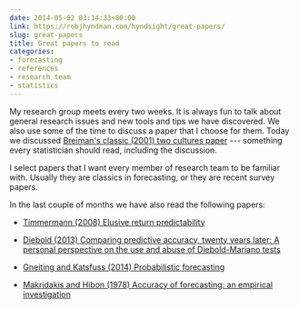 ```yaml
---
date: 2014-05-02 03:14:33+00:00
link: https://robjhyndman.com/hyndsight/great-papers/
slug: great-papers
title: Great papers to read
categories:
- forecasting
- references
- research team
- statistics
---
```


My research group meets every two weeks. It is always fun to talk about general research issues and new tools and tips we have discovered. We also use some of the time to discuss a paper that I choose for them. Today we discussed [Breiman's classic (2001) two cultures paper](http://projecteuclid.org/euclid.ss/1009213726) --- something every statistician should read, including the discussion.

I select papers that I want every member of research team to be familiar with. Usually they are classics in forecasting, or they are recent survey papers.

In the last couple of months we have also read the following papers:





  * [Timmermann (2008) Elusive return predictability](http://dx.doi.org/10.1016/j.ijforecast.2007.07.008)


  * [Diebold (2013) Comparing predictive accuracy, twenty years later: A personal perspective on the use and abuse of Diebold-Mariano tests](http://www.ssc.upenn.edu/~fdiebold/papers/paper113/Diebold_DM%20Test.pdf)


  * [Gneiting and Katsfuss (2014) Probabilistic forecasting](http://dx.doi.org/10.1146/annurev-statistics-062713-085831)


  * [Makridakis and Hibon (1978) Accuracy of forecasting: an empirical investigation](http://www.jstor.org/stable/2345077)


